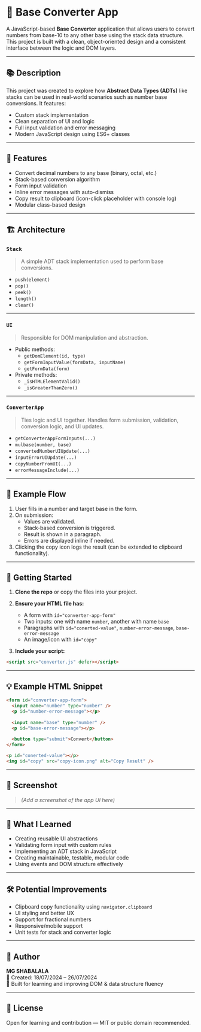 # 🔢 Base Converter App

A JavaScript-based **Base Converter** application that allows users to convert numbers from base-10 to any other base using the stack data structure. This project is built with a clean, object-oriented design and a consistent interface between the logic and DOM layers.

---

## 📚 Description

This project was created to explore how **Abstract Data Types (ADTs)** like stacks can be used in real-world scenarios such as number base conversions. It features:

- Custom stack implementation
- Clean separation of UI and logic
- Full input validation and error messaging
- Modern JavaScript design using ES6+ classes

---

## 🧠 Features

- Convert decimal numbers to any base (binary, octal, etc.)
- Stack-based conversion algorithm
- Form input validation
- Inline error messages with auto-dismiss
- Copy result to clipboard (icon-click placeholder with console log)
- Modular class-based design

---

## 🏗️ Architecture

### `Stack`
> A simple ADT stack implementation used to perform base conversions.

- `push(element)`
- `pop()`
- `peek()`
- `length()`
- `clear()`

---

### `UI`
> Responsible for DOM manipulation and abstraction.

- Public methods:
  - `getDomElement(id, type)`
  - `getFormInputValue(formData, inputName)`
  - `getFormData(form)`
- Private methods:
  - `_isHTMLElementValid()`
  - `_isGreaterThanZero()`

---

### `ConverterApp`
> Ties logic and UI together. Handles form submission, validation, conversion logic, and UI updates.

- `getConverterAppFormInputs(...)`
- `mulbase(number, base)`
- `convertedNumberUIUpdate(...)`
- `inputErrorUIUpdate(...)`
- `copyNumberFromUI(...)`
- `errorMessageInclude(...)`

---

## 🧪 Example Flow

1. User fills in a number and target base in the form.
2. On submission:
   - Values are validated.
   - Stack-based conversion is triggered.
   - Result is shown in a paragraph.
   - Errors are displayed inline if needed.
3. Clicking the copy icon logs the result (can be extended to clipboard functionality).

---

## 🚀 Getting Started

1. **Clone the repo** or copy the files into your project.
2. **Ensure your HTML file has:**
   - A form with `id="converter-app-form"`
   - Two inputs: one with name `number`, another with name `base`
   - Paragraphs with `id="conerted-value"`, `number-error-message`, `base-error-message`
   - An image/icon with `id="copy"`

3. **Include your script:**

```html
<script src="converter.js" defer></script>
```

---

## 💡 Example HTML Snippet

```html
<form id="converter-app-form">
  <input name="number" type="number" />
  <p id="number-error-message"></p>
  
  <input name="base" type="number" />
  <p id="base-error-message"></p>
  
  <button type="submit">Convert</button>
</form>

<p id="conerted-value"></p>
<img id="copy" src="copy-icon.png" alt="Copy Result" />
```

---

## 📸 Screenshot

> *(Add a screenshot of the app UI here)*

---

## 🧠 What I Learned

- Creating reusable UI abstractions
- Validating form input with custom rules
- Implementing an ADT stack in JavaScript
- Creating maintainable, testable, modular code
- Using events and DOM structure effectively

---

## 🛠️ Potential Improvements

- Clipboard copy functionality using `navigator.clipboard`
- UI styling and better UX
- Support for fractional numbers
- Responsive/mobile support
- Unit tests for stack and converter logic

---

## 👤 Author

**MG SHABALALA**  
📅 Created: 18/07/2024 – 26/07/2024  
🧠 Built for learning and improving DOM & data structure fluency

---

## 📄 License

Open for learning and contribution — MIT or public domain recommended.
